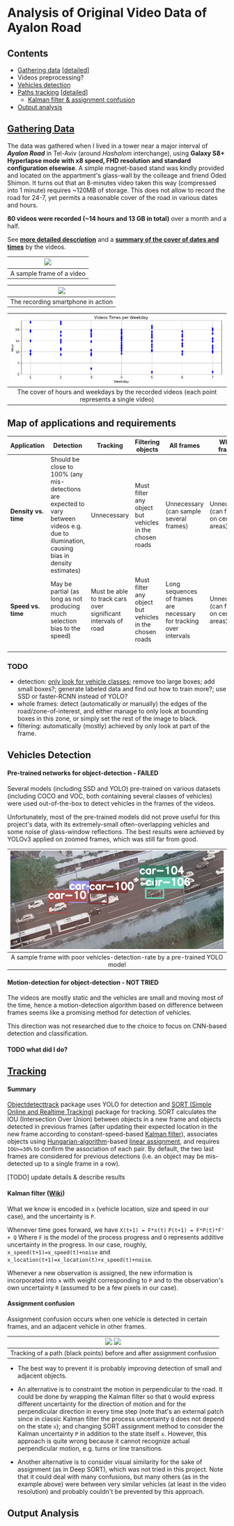 # Analysis of Original Video Data of Ayalon Road


## Contents
- [Gathering data](#gathering-data) [[detailed](https://github.com/ido90/AyalonRoad/blob/master/photographer)]
- Videos preprocessing?
- [Vehicles detection](#vehicles-detection)
- [Paths tracking](#tracking) [[detailed](https://github.com/ido90/AyalonRoad/blob/master/tracker)]
   - [Kalman filter & assignment confusion](#kalman-filter-wiki)
- [Output analysis](#output-analysis)


## [Gathering Data](https://github.com/ido90/AyalonRoad/blob/master/photographer)

The data was gathered when I lived in a tower near a major interval of ***Ayalon Road*** in Tel-Aviv (around *Hashalom* interchange), using **Galaxy S8+ Hyperlapse mode with x8 speed, FHD resolution and standard configuration elsewise**.
A simple magnet-based stand was kindly provided and located on the appartment's glass-wall by the colleage and friend Oded Shimon.
It turns out that an 8-minutes video taken this way (compressed into 1 minute) requires ~120MB of storage.
This does not allow to record the road for 24-7, yet permits a reasonable cover of the road in various dates and hours.

**80 videos were recorded (~14 hours and 13 GB in total)** over a month and a half.

See [**more detailed description**](https://github.com/ido90/AyalonRoad/blob/master/photographer) and a [**summary of the cover of dates and times**](https://github.com/ido90/AyalonRoad/blob/master/photographer/VideosTimes.ipynb) by the videos.

| ![](https://github.com/ido90/AyalonRoad/blob/master/Output/Data%20samples/day_crowded_minor_reflections.png) |
| :--: |
| A sample frame of a video |

| ![](https://idogreenberg.neocities.org/linked_images/stand2.jpg) |
| :--: |
| The recording smartphone in action |

| ![](https://github.com/ido90/AyalonRoad/blob/master/photographer/videos_times.png) |
| :--: |
| The cover of hours and weekdays by the recorded videos (each point represents a single video) |


## Map of applications and requirements

| **Application** | **Detection** | **Tracking** | **Filtering objects** | **All frames** | **Whole frames** |  |
| ---- | ---- | ---- | ---- | ---- | ---- | ---- |
| **Density vs. time** | Should be close to 100% (any mis-detections are expected to vary between videos e.g. due to illumination, causing bias in density estimates) | Unnecessary | Must filter any object but vehicles in the chosen roads | Unnecessary (can sample several frames) | Unnecessary (can focus on certain areas) |  |
| **Speed vs. time** | May be partial (as long as not producing much selection bias to the speed) | Must be able to track cars over significant intervals of road | Must filter any object but vehicles in the chosen roads | Long sequences of frames are necessary for tracking over intervals | Unnecessary (can focus on certain areas) |  |
|  |  |  |  |  |  |  |
|  |  |  |  |  |  |  |
|  |  |  |  |  |  |  |

### TODO
- detection: [only look for vehicle classes](https://github.com/pjreddie/darknet/issues/142); remove too large boxes; add small boxes?; generate labeled data and find out how to train more?; use SSD or faster-RCNN instead of YOLO?
- whole frames: detect (automatically or manually) the edges of the road/zone-of-interest, and either manage to only look at bounding boxes in this zone, or simply set the rest of the image to black.
- filtering: automatically (mostly) achieved by only look at part of the frame.


## Vehicles Detection

#### Pre-trained networks for object-detection - FAILED
Several models (including SSD and YOLO) pre-trained on various datasets (including COCO and VOC, both containing several classes of vehicles) were used out-of-the-box to detect vehicles in the frames of the videos.

Unfortunately, most of the pre-trained models did not prove useful for this project's data, with its extremely-small often-overlapping vehicles and some noise of glass-window reflections.
The best results were achieved by YOLOv3 applied on zoomed frames, which was still far from good.

| ![](https://github.com/ido90/AyalonRoad/blob/master/Output/Detection%20issues/poor_detection_rate.png) |
| :--: |
| A sample frame with poor vehicles-detection-rate by a pre-trained YOLO model |

#### Motion-detection for object-detection - NOT TRIED
The videos are mostly static and the vehicles are small and moving most of the time, hence a motion-detection algorithm based on difference between frames seems like a promising method for detection of vehicles.

This direction was not researched due to the choice to focus on CNN-based detection and classification.

#### TODO what did I do?


## [Tracking](https://github.com/ido90/AyalonRoad/tree/master/Tracker)

#### Summary

[Objectdetecttrack](https://github.com/cfotache/pytorch_objectdetecttrack) package uses YOLO for detection and [SORT (Simple Online and Realtime Tracking)](https://github.com/abewley/sort) package for tracking. SORT calculates the IOU (Intersection Over Union) between objects in a new frame and objects detected in previous frames (after updating their expected location in the new frame according to constant-speed-based [Kalman filter](https://filterpy.readthedocs.io/en/latest/kalman/KalmanFilter.html)), associates objects using [Hungarian-algorithm](https://en.wikipedia.org/wiki/Hungarian_algorithm)-based [linear assignment](https://kite.com/python/docs/sklearn.utils.linear_assignment_.linear_assignment), and requires `IOU>=30%` to confirm the association of each pair.
By default, the two last frames are considered for previous detections (i.e. an object may be mis-detected up to a single frame in a row).

[TODO] update details & describe results

#### Kalman filter ([Wiki](https://en.wikipedia.org/wiki/Kalman_filter))

What we know is encoded in `x` (vehicle location, size and speed in our case), and the uncertainty is `P`.

Whenever time goes forward, we have
```X(t+1) = F*x(t)```
```P(t+1) = F*P(t)*F' + Q```
Where `F` is the model of the process progress and `Q` represents additive uncertainty in the progress.
In our case, roughly, `x_speed(t+1)=x_speed(t)+noise` and `x_location(t+1)=x_location(t)+x_speed(t)+noise`.

Whenever a new observation is assigned, the new information is incorporated into `x` with weight corresponding to `P` and to the observation's own uncertainty `R` (assumed to be a few pixels in our case).

#### Assignment confusion

Assignment confusion occurs when one vehicle is detected in certain frames, and an adjacent vehicle in other frames.

| ![](https://github.com/ido90/AyalonRoad/blob/master/Output/Tracking%20issues/assignment%20confusion%20before.png) ![](https://github.com/ido90/AyalonRoad/blob/master/Output/Tracking%20issues/assignment%20confusion%20after.png) |
| :--: |
| Tracking of a path (black points) before and after assignment confusion |

- The best way to prevent it is probably improving detection of small and adjacent objects.

- An alternative is to constraint the motion in perpendicular to the road.
It could be done by wrapping the Kalman filter so that `Q` would express different uncertainty for the direction of motion and for the perpendicular direction in every time step (note that's an external patch since in classic Kalman filter the process uncertainty `Q` does not depend on the state `x`); and changing SORT assignment method to consider the Kalman uncertainty `P` in addition to the state itself `x`.
However, this approach is quite wrong because it cannot recognize actual perpendicular motion, e.g. turns or line transitions.

- Another alternative is to consider visual similarity for the sake of assignment (as in Deep SORT), which was not tried in this project.
Note that it could deal with many confusions, but many others (as in the example above) were between very similar vehicles (at least in the video resolution) and probably couldn't be prevented by this approach.


## Output Analysis
